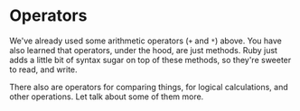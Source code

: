 # Operators

We've already used some arithmetic operators (`+` and `*`) above. You have
also learned that operators, under the hood, are just methods. Ruby just
adds a little bit of syntax sugar on top of these methods, so they're sweeter
to read, and write.

There also are operators for comparing things, for logical calculations, and
other operations. Let talk about some of them more.

